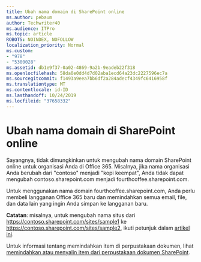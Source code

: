```yaml
---
title: Ubah nama domain di SharePoint online
ms.author: pebaum
author: Techwriter40
ms.audience: ITPro
ms.topic: article
ROBOTS: NOINDEX, NOFOLLOW
localization_priority: Normal
ms.custom:
- "978"
- "5300028"
ms.assetid: db1e9f37-0a02-4869-9a2b-9eadeb22f318
ms.openlocfilehash: 58da0e0dd4d7d02aba1ecd64a23dc2227596ec7a
ms.sourcegitcommit: f1493a9eea7bb6df2a284adecf4349fc6416958f
ms.translationtype: MT
ms.contentlocale: id-ID
ms.lasthandoff: 10/24/2019
ms.locfileid: "37658332"
---
```

# <a name="change-domain-name-in-sharepoint-online"></a>Ubah nama domain di SharePoint online

Sayangnya, tidak dimungkinkan untuk mengubah nama domain SharePoint online untuk organisasi Anda di Office 365. Misalnya, jika nama organisasi Anda berubah dari "contoso" menjadi "kopi keempat", Anda tidak dapat mengubah contoso.sharepoint.com menjadi fourthcoffee.sharepoint.com.
  
Untuk menggunakan nama domain fourthcoffee.sharepoint.com, Anda perlu membeli langganan Office 365 baru dan memindahkan semua email, file, dan data lain yang ingin Anda simpan ke langganan baru.
  
 **Catatan**: misalnya, untuk mengubah nama situs dari https://contoso.sharepoint.com/sites/sample1 ke https://contoso.sharepoint.com/sites/sample2, ikuti petunjuk dalam [artikel ini](https://docs.microsoft.com/sharepoint/change-site-address). 
  
Untuk informasi tentang memindahkan item di perpustakaan dokumen, lihat [memindahkan atau menyalin item dari perpustakaan dokumen SharePoint](https://go.microsoft.com/fwlink/?linkid=2025831).
  